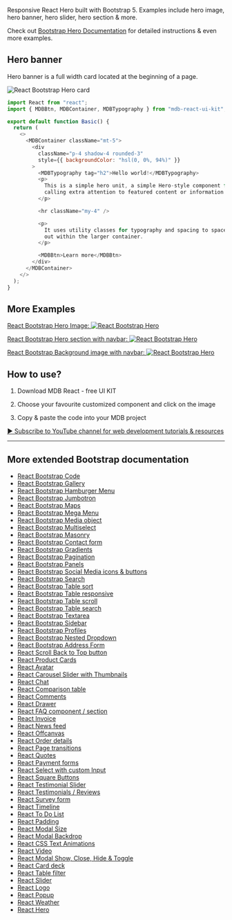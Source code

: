 Responsive React Hero built with Bootstrap 5. Examples include hero image, hero banner, hero slider, hero section & more.

Check out [Bootstrap Hero Documentation](https://mdbootstrap.com/docs/react/extended/hero/) for detailed instructions & even more examples.



## Hero banner

Hero banner is a full width card located at the beginning of a page.

![React Bootstrap Hero card](https://mdbootstrap.com/img/Marketing/github/hero/basic.png)

```js
import React from "react";
import { MDBBtn, MDBContainer, MDBTypography } from "mdb-react-ui-kit";

export default function Basic() {
  return (
    <>
      <MDBContainer className="mt-5">
        <div
          className="p-4 shadow-4 rounded-3"
          style={{ backgroundColor: "hsl(0, 0%, 94%)" }}
        >
          <MDBTypography tag="h2">Hello world!</MDBTypography>
          <p>
            This is a simple hero unit, a simple Hero-style component for
            calling extra attention to featured content or information.
          </p>

          <hr className="my-4" />

          <p>
            It uses utility classes for typography and spacing to space content
            out within the larger container.
          </p>

          <MDBBtn>Learn more</MDBBtn>
        </div>
      </MDBContainer>
    </>
  );
}

```

## More Examples

[React Bootstrap Hero Image:
![React Bootstrap Hero](https://mdbootstrap.com/img/Marketing/github/hero/basic1.png)](https://mdbootstrap.com/docs/react/extended/hero/#section-background-image)


[React Bootstrap Hero section with navbar:
![React Bootstrap Hero](https://mdbootstrap.com/img/Marketing/github/hero/basic2.png)](https://mdbootstrap.com/docs/react/extended/hero/#section-with-navbar)


[React Bootstrap Background image with navbar:
![React Bootstrap Hero](https://mdbootstrap.com/img/Marketing/github/hero/basic3.png)](https://mdbootstrap.com/docs/react/extended/hero/#section-background-image-with-navbar)




## How to use?

1. Download MDB React - free UI KIT

2. Choose your favourite customized component and click on the image

3. Copy & paste the code into your MDB project

[▶️ Subscribe to YouTube channel for web development tutorials & resources](https://www.youtube.com/MDBootstrap?sub_confirmation=1)



___

## More extended Bootstrap documentation
<ul>
<li><a href="https://mdbootstrap.com/docs/react/extended/code/">React Bootstrap Code</a></li>
<li><a href="https://mdbootstrap.com/docs/react/extended/gallery/">React Bootstrap Gallery</a></li>
<li><a href="https://mdbootstrap.com/docs/react/extended/hamburger-menu/">React Bootstrap Hamburger Menu</a></li>
<li><a href="https://mdbootstrap.com/docs/react/extended/jumbotron/">React Bootstrap Jumbotron</a></li>
<li><a href="https://mdbootstrap.com/docs/react/extended/maps/">React Bootstrap Maps</a></li>
<li><a href="https://mdbootstrap.com/docs/react/extended/mega-menu//">React Bootstrap Mega Menu</a></li>
<li><a href="https://mdbootstrap.com/docs/react/extended/media-object/">React Bootstrap Media object</a></li>
<li><a href="https://mdbootstrap.com/docs/react/extended/multiselect/">React Bootstrap Multiselect</a></li>
<li><a href="https://mdbootstrap.com/docs/react/extended/masonry/">React Bootstrap Masonry</a></li>
<li><a href="https://mdbootstrap.com/docs/react/extended/contact/">React Bootstrap Contact form</a></li>
<li><a href="https://mdbootstrap.com/docs/react/extended/gradients/">React Bootstrap Gradients</a></li>
<li><a href="https://mdbootstrap.com/docs/react/extended/pagination/">React Bootstrap Pagination</a></li>
<li><a href="https://mdbootstrap.com/docs/react/extended/panels/">React Bootstrap Panels</a></li>
<li><a href="https://mdbootstrap.com/docs/react/extended/social-media/">React Bootstrap Social Media icons & buttons</a></li>
<li><a href="https://mdbootstrap.com/docs/react/extended/search/">React Bootstrap Search</a></li>
<li><a href="https://mdbootstrap.com/docs/react/extended/table-sort/">React Bootstrap Table sort</a></li>
<li><a href="https://mdbootstrap.com/docs/react/extended/table-responsive/">React Bootstrap Table responsive</a></li>
<li><a href="https://mdbootstrap.com/docs/react/extended/table-scroll/">React Bootstrap Table scroll</a></li>
<li><a href="https://mdbootstrap.com/docs/react/extended/table-search/">React Bootstrap Table search</a></li>
<li><a href="https://mdbootstrap.com/docs/react/extended/textarea/">React Bootstrap Textarea</a></li>
<li><a href="https://mdbootstrap.com/docs/react/extended/sidebar/">React Bootstrap Sidebar</a></li>
<li><a href="https://mdbootstrap.com/docs/react/extended/profiles/">React Bootstrap Profiles</a></li>
<li><a href="https://mdbootstrap.com/docs/react/extended/dropdown-multilevel/">React Bootstrap Nested Dropdown</a></li>
<li><a href="https://mdbootstrap.com/docs/react/extended/bootstrap-address-form/">React Bootstrap Address Form</a></li>
<li><a href="https://mdbootstrap.com/docs/react/extended/back-to-top">React Scroll Back to Top button</a></li>
<li><a href="https://mdbootstrap.com/docs/react/extended/product-cards">React Product Cards</a></li>
<li><a href="https://mdbootstrap.com/docs/react/extended/avatar">React Avatar</a></li>
<li><a href="https://mdbootstrap.com/docs/react/extended/carousel-with-thumbnails">React Carousel Slider with Thumbnails</a></li>
<li><a href="https://mdbootstrap.com/docs/react/extended/chat">React Chat</a></li>
<li><a href="https://mdbootstrap.com/docs/react/extended/comparison-table">React Comparison table</a></li>
<li><a href="https://mdbootstrap.com/docs/react/extended/comments">React Comments</a></li>
<li><a href="https://mdbootstrap.com/docs/react/extended/drawer">React Drawer</a></li>
<li><a href="https://mdbootstrap.com/docs/react/extended/faq">React FAQ component / section</a></li>
<li><a href="https://mdbootstrap.com/docs/react/extended/invoice">React Invoice</a></li>
<li><a href="https://mdbootstrap.com/docs/react/extended/news-feed">React News feed</a></li>
<li><a href="https://mdbootstrap.com/docs/react/extended/offcanvas">React Offcanvas</a></li>
<li><a href="https://mdbootstrap.com/docs/react/extended/order-details">React Order details</a></li>
<li><a href="https://mdbootstrap.com/docs/react/extended/page-transitions">React Page transitions</a></li>
<li><a href="https://mdbootstrap.com/docs/react/extended/quotes">React Quotes</a></li>
<li><a href="https://mdbootstrap.com/docs/react/extended/payment-forms">React Payment forms</a></li>
<li><a href="https://mdbootstrap.com/docs/react/extended/select-with-custom-input">React Select with custom Input</a></li>
<li><a href="https://mdbootstrap.com/docs/react/extended/square-buttons">React Square Buttons</a></li>
<li><a href="https://mdbootstrap.com/docs/react/extended/testimonial-slider">React Testimonial Slider</a></li>
<li><a href="https://mdbootstrap.com/docs/react/extended/testimonials">React Testimonials / Reviews</a></li>
<li><a href="https://mdbootstrap.com/docs/react/extended/bootstrap-survey-form">React Survey form</a></li>
<li><a href="https://mdbootstrap.com/docs/react/extended/timeline">React Timeline</a></li>
<li><a href="https://mdbootstrap.com/docs/react/extended/to-do-list">React To Do List</a></li>
<li><a href="https://mdbootstrap.com/docs/react/extended/padding">React Padding</a></li>
<li><a href="https://mdbootstrap.com/docs/react/extended/modal-size">React Modal Size</a></li>
<li><a href="https://mdbootstrap.com/docs/react/extended/modal-backdrop">React Modal Backdrop</a></li>
<li><a href="https://mdbootstrap.com/docs/react/extended/css-text-animations">React CSS Text Animations</a></li>
<li><a href="https://mdbootstrap.com/docs/react/extended/video">React Video</a></li>
<li><a href="https://mdbootstrap.com/docs/react/extended/modal-methods">React Modal Show, Close, Hide & Toggle</a></li>
<li><a href="https://mdbootstrap.com/docs/react/extended/card-deck">React Card deck</a></li>
<li><a href="https://mdbootstrap.com/docs/react/extended/table-filter">React Table filter</a></li>
<li><a href="https://mdbootstrap.com/docs/react/extended/slider">React Slider</a></li>
<li><a href="https://mdbootstrap.com/docs/react/extended/logo">React Logo</a></li>
<li><a href="https://mdbootstrap.com/docs/react/extended/popup">React Popup</a></li>
<li><a href="https://mdbootstrap.com/docs/react/extended/weather">React Weather</a></li>
<li><a href="https://mdbootstrap.com/docs/react/extended/hero">React Hero</a></li>
</ul>